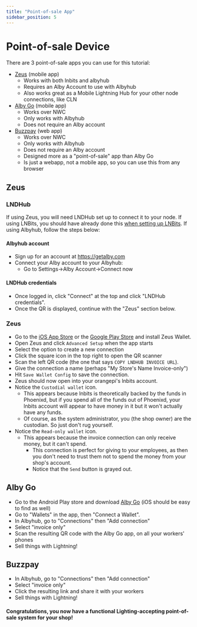 ```yaml
---
title: "Point-of-sale App"
sidebar_position: 5
---
```


# Point-of-sale Device

There are 3 point-of-sale apps you can use for this tutorial:

- [Zeus](#zeus) (mobile app)
  - Works with both lnbits and albyhub
  - Requires an Alby Account to use with Albyhub
  - Also works great as a Mobile Lightning Hub for your other node connections, like CLN
- [Alby Go](#alby-go) (mobile app)
  - Works over NWC
  - Only works with Albyhub
  - Does not require an Alby account
- [Buzzpay](#buzzpay) (web app)
  - Works over NWC
  - Only works with Albyhub
  - Does not require an Alby account
  - Designed more as a "point-of-sale" app than Alby Go
  - Is just a webapp, not a mobile app, so you can use this from any browser

## Zeus
### LNDHub
If using Zeus, you will need LNDHub set up to connect it to your node. If using LNBits, you should have already done this [when setting up LNBits](hub#lndhub). If using Albyhub, follow the steps below:

#### Albyhub account
- Sign up for an account at https://getalby.com
- Connect your Alby account to your Albyhub:
  - Go to Settings->Alby Account->Connect now

#### LNDHub credentials
- Once logged in, click "Connect" at the top and click "LNDHub credentials".
- Once the QR is displayed, continue with the "Zeus" section below.

### Zeus
- Go to the [iOS App Store](https://apps.apple.com/us/app/zeus-wallet/id1456038895) or the [Google Play Store](https://play.google.com/store/apps/details?id=app.zeusln.zeus&hl=en&pli=1) and install Zeus Wallet.
- Open Zeus and click `Advanced Setup` when the app starts
- Select the option to create a new connection
- Click the square icon in the top right to open the QR scanner
- Scan the left QR code (the one that says `COPY LNDHUB INVOICE URL`).
- Give the connection a name (perhaps "My Store's Name Invoice-only")
- Hit `Save Wallet Config` to save the connection.
- Zeus should now open into your orangepi's lnbits account.
- Notice the `Custodial wallet` icon.
  - This appears because lnbits is theoretically backed by the funds in Phoenixd, but if you spend all of the funds out of Phoenixd, your lnbits account will appear to have money in it but it won't actually have any funds.
  - Of course, as the system administrator, you (the shop owner) are the custodian. So just don't rug yourself.
- Notice the `Read-only wallet` icon.
  - This appears because the invoice connection can only receive money, but it can't spend.
    - This connection is perfect for giving to your employees, as then you don't need to trust them not to spend the money from your shop's account.
    - Notice that the `Send` button is grayed out.

## Alby Go
- Go to the Android Play store and download [Alby Go](https://play.google.com/store/apps/details?id=com.getalby.mobile) (iOS should be easy to find as well)
- Go to "Wallets" in the app, then "Connect a Wallet".
- In Albyhub, go to "Connections" then "Add connection"
- Select "invoice only"
- Scan the resulting QR code with the Alby Go app, on all your workers' phones
- Sell things with Lightning!

## Buzzpay
- In Albyhub, go to "Connections" then "Add connection"
- Select "invoice only"
- Click the resulting link and share it with your workers
- Sell things with Lightning!

#### Congratulations, you now have a functional Lighting-accepting point-of-sale system for your shop!
